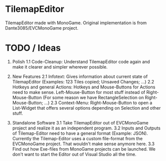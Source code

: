 # TilemapEditor
TilemapEditor made with MonoGame. Original implementation is from Dante3085/EVCMonoGame project.

# TODO / Ideas
1. Polish
  1.1 Code-Cleanup: Understand TilemapEditor code again and make it clearer and simpler wherever possible.
  
2. New Features
  2.1 Infotext: Gives information about current state of TilemapEditor (Examples: 123 Tiles copied; Unsaved Changes; ...)
  2.2 Hotkeys and general Actions: Hotkeys and Mouse-Buttons for Actions need to make sense. Left-Mouse-Button for most
      stuff instead of Right-Mouse-Button (For some reason we have RectangleSelection on Right-Mouse-Button; ...)
  2.3 Context-Menu: Right-Mouse-Button to open a List-Widget that offers several options depending on Selection and
                    other stuff.

3. Standalone Software
  3.1 Take TilemapEditor out of EVCMonoGame project and realize it as an independent program.
  3.2 Inputs and Outputs of Tilemap-Editor need to have a general format (Example: JSON). Currently the Tilemap-Editor
      uses a custom file-format from the EVCMonoGame project. That wouldn't make sense anymore here.
  3.3 Find out how Exe-files from MonoGame projects can be launched. We don't want to start the Editor out of
      Visual Studio all the time.
